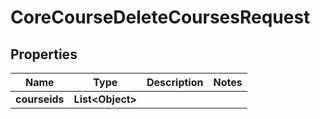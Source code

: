 

# CoreCourseDeleteCoursesRequest


## Properties

| Name | Type | Description | Notes |
|------------ | ------------- | ------------- | -------------|
|**courseids** | **List&lt;Object&gt;** |  |  |



